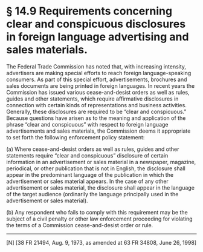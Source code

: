 # § 14.9   Requirements concerning clear and conspicuous disclosures in foreign language advertising and sales materials.

The Federal Trade Commission has noted that, with increasing intensity, advertisers are making special efforts to reach foreign language-speaking consumers. As part of this special effort, advertisements, brochures and sales documents are being printed in foreign languages. In recent years the Commission has issued various cease-and-desist orders as well as rules, guides and other statements, which require affirmative disclosures in connection with certain kinds of representations and business activities. Generally, these disclosures are required to be “clear and conspicuous.” Because questions have arisen as to the meaning and application of the phrase “clear and conspicuous” with respect to foreign language advertisements and sales materials, the Commission deems it appropriate to set forth the following enforcement policy statement:


(a) Where cease-and-desist orders as well as rules, guides and other statements require “clear and conspicuous” disclosure of certain information in an advertisement or sales material in a newspaper, magazine, periodical, or other publication that is not in English, the disclosure shall appear in the predominant language of the publication in which the advertisement or sales material appears. In the case of any other advertisement or sales material, the disclosure shall appear in the language of the target audience (ordinarily the language principally used in the advertisement or sales material).


(b) Any respondent who fails to comply with this requirement may be the subject of a civil penalty or other law enforcement proceeding for violating the terms of a Commission cease-and-desist order or rule.



---

[N] [38 FR 21494, Aug. 9, 1973, as amended at 63 FR 34808, June 26, 1998]




